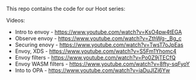This repo contains the code for our Hoot series:

Videos:
- Intro to envoy - https://www.youtube.com/watch?v=KsO4pw4tEGA
- Observe envoy - https://www.youtube.com/watch?v=ZthWg-_Bg_c
- Securing enovy - https://www.youtube.com/watch?v=TwsT7oJpEas
- Envoy, XDS - https://www.youtube.com/watch?v=S5Fm1Yhomc4
- Envoy filters - https://www.youtube.com/watch?v=Po0Z9jTECfQ
- Envoy WASM filters - https://www.youtube.com/watch?v=8fty-sqFyoY
- Into to OPA - https://www.youtube.com/watch?v=iaDuJIZj6Yw